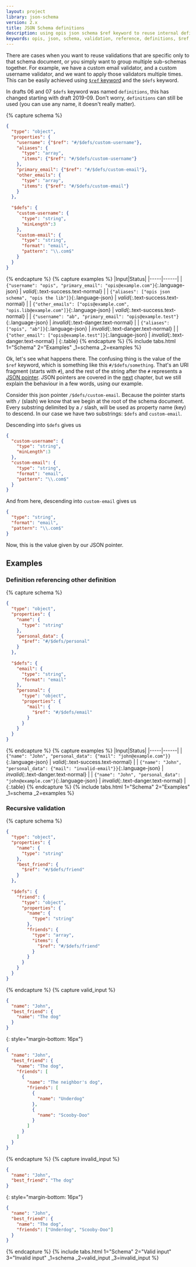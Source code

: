 ```yaml
---
layout: project
library: json-schema
version: 2.x
title: JSON Schema definitions
description: using opis json schema $ref keyword to reuse internal definitions 
keywords: opis, json, schema, validation, reference, definitions, $ref, $defs
---
```


There are cases when you want to reuse validations that are specific only to
that schema document, or you simply want to group multiple sub-schemas together. 
For example, we have a custom email validator, and
a custom username validator, and we want to apply those validators multiple
times.
This can be easily achieved using [`$ref` keyword](references.html#ref)
and the `$defs` keyword. 

In drafts 06 and 07 `$defs` keyword was named `definitions`, this has changed starting with draft 2019-09.
Don't worry, `definitions` can still be used (you can use any name, it doesn't really matter).

{% capture schema %}
```json
{
  "type": "object",
  "properties": {
    "username": {"$ref": "#/$defs/custom-username"},
    "aliases": {
      "type": "array",
      "items": {"$ref": "#/$defs/custom-username"}
    },
    "primary_email": {"$ref": "#/$defs/custom-email"},
    "other_emails": {
      "type": "array",
      "items": {"$ref": "#/$defs/custom-email"}
    }
  },
  
  "$defs": {
    "custom-username": {
      "type": "string",
      "minLength":3
    },
    "custom-email": {
      "type": "string",
      "format": "email",
      "pattern": "\\.com$"
    }
  }
}
```  
{% endcapture %}
{% capture examples %}
|Input|Status|
|-----|------|
| `{"username": "opis", "primary_email": "opis@example.com"}`{:.language-json} | *valid*{:.text-success.text-normal} |
| `{"aliases": ["opis json schema", "opis the lib"]}`{:.language-json} | *valid*{:.text-success.text-normal} |
| `{"other_emails": ["opis@example.com", "opis.lib@example.com"]}`{:.language-json} | *valid*{:.text-success.text-normal} |
| `{"username": "ab", "primary_email": "opis@example.test"}`{:.language-json} | *invalid*{:.text-danger.text-normal} |
| `{"aliases": ["opis", "ab"]}`{:.language-json} | *invalid*{:.text-danger.text-normal} |
| `{"other_email": ["opis@example.test"]}`{:.language-json} | *invalid*{:.text-danger.text-normal} |
{:.table}
{% endcapture %}
{% include tabs.html 1="Schema" 2="Examples" _1=schema _2=examples %}


Ok, let's see what happens there. The confusing thing is the value of the
`$ref` keyword, which is something like this `#/$defs/something`.
That's an URI fragment (starts with `#`), and the rest of the string after
the `#` represents a [JSON pointer](pointers.html). JSON pointers are
covered in the [next](pointers.html) chapter, but we still explain
 the behaviour in a few words, using our example.

Consider this json pointer `/$defs/custom-email`. Because the
pointer starts with `/` (slash) we know that we begin at the root of
the schema document. Every substring delimited by a `/` slash, will
be used as property name (key) to descend. In our case we have two
substrings: `$defs` and `custom-email`. 

Descending into `$defs` gives us

```json
{
  "custom-username": {
    "type": "string",
    "minLength":3
  },
  "custom-email": {
    "type": "string",
    "format": "email",
    "pattern": "\\.com$"
  }
}
```

And from here, descending into `custom-email` gives us

```json
{
  "type": "string",
  "format": "email",
  "pattern": "\\.com$"
}
```

Now, this is the value given by our JSON pointer.

## Examples

### Definition referencing other definition

{% capture schema %}
```json
{
  "type": "object",
  "properties": {
    "name": {
      "type": "string"
    },
    "personal_data": {
      "$ref": "#/$defs/personal"
    }
  },
   
  "$defs": {
    "email": {
      "type": "string",
      "format": "email"    
    },
    "personal": {
      "type": "object",
      "properties": {
        "mail": {
          "$ref": "#/$defs/email"
        }
      }
    }
  }
}
```
{% endcapture %}
{% capture examples %}
|Input|Status|
|-----|------|
| `{"name": "John", "personal_data": {"mail": "john@example.com"}}`{:.language-json} | *valid*{:.text-success.text-normal} |
| `{"name": "John", "personal_data": {"mail": "invalid-email"}}`{:.language-json} | *invalid*{:.text-danger.text-normal} |
| `{"name": "John", "personal_data": "john@example.com"}`{:.language-json} | *invalid*{:.text-danger.text-normal} |
{:.table}
{% endcapture %}
{% include tabs.html 1="Schema" 2="Examples" _1=schema _2=examples %}

### Recursive validation

{% capture schema %}
```json
{
  "type": "object",
  "properties": {
    "name": {
      "type": "string"
    },
    "best_friend": {
      "$ref": "#/$defs/friend"
    }
  },
  
  "$defs": {
    "friend": {
      "type": "object",
      "properties": {
        "name": {
          "type": "string"
        },
        "friends": {
          "type": "array",
          "items": {
            "$ref": "#/$defs/friend"
          }
        }
      }
    }
  }
}
```
{% endcapture %}
{% capture valid_input %}
```json
{
  "name": "John",
  "best_friend": {
    "name": "The dog"
  }
}
```
{: style="margin-bottom: 16px"}
```json
{
  "name": "John",
  "best_friend": {
    "name": "The dog",
    "friends": [
      {
        "name": "The neighbor's dog",
        "friends": [
          {
            "name": "Underdog"
          },
          {
            "name": "Scooby-Doo"
          }
        ]
      }
    ]
  }
}
```
{% endcapture %}
{% capture invalid_input %}
```json
{
  "name": "John",
  "best_friend": "The dog"
}
```
{: style="margin-bottom: 16px"}

```json
{
  "name": "John",
  "best_friend": {
    "name": "The dog",
    "friends": ["Underdog", "Scooby-Doo"]
  }
}
```
{% endcapture %}
{% include tabs.html 1="Schema" 2="Valid input" 3="Invalid input" _1=schema _2=valid_input _3=invalid_input %}


